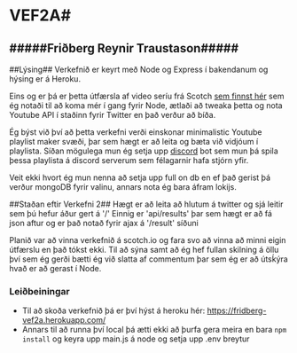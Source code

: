 # VEF2A#
#####Friðberg Reynir Traustason#####
----

##Lýsing##
Verkefnið er keyrt með Node og Express í bakendanum og hýsing er á Heroku.

Eins og er þá er þetta útfærsla af video seríu frá Scotch [sem finnst hér](https://school.scotch.io/getting-started-with-nodejs)
sem ég notaði til að koma mér í gang fyrir Node, ætlaði að tweaka þetta og nota Youtube API í staðinn fyrir Twitter en það verður að bíða.

Ég býst við því að þetta verkefni verði einskonar minimalistic Youtube playlist maker svæði, þar sem hægt er að leita og bæta við vidjóum í playlista. Síðan mögulega mun ég setja upp [discord](http://discord.gg) bot sem mun þá spila þessa playlista á discord serverum sem félagarnir hafa stjórn yfir.

Veit ekki hvort ég mun nenna að setja upp full on db en ef það gerist þá verður mongoDB fyrir valinu, annars nota ég bara áfram lokijs.

##Staðan eftir Verkefni 2##
Hægt er að leita að hlutum á twitter og sjá leitir sem þú hefur áður gert á '/'
Einnig er 'api/results' þar sem hægt er að fá json aftur og er það notað fyrir ajax á '/result' síðuni

Planið var að vinna verkefnið á scotch.io og fara svo að vinna að minni eigin útfærslu en það tókst ekki. Til að sýna samt að ég hef fullan skilning á öllu því sem ég gerði bætti ég við slatta af commentum þar sem ég er að útsḱýra hvað er að gerast í Node.

### Leiðbeiningar ###

* Til að skoða verkefnið þá er því hýst á heroku hér: https://fridberg-vef2a.herokuapp.com/
* Annars til að runna því local þá ætti ekki að þurfa gera meira en bara `npm install` og keyra upp main.js á node og setja upp .env breytur
